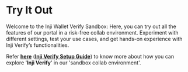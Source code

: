 # Try It Out

Welcome to the Inji Wallet Verify Sandbox: Here, you can try out all the features of our portal in a risk-free collab environment. Experiment with different settings, test your use cases, and get hands-on experience with Inji Verify’s functionalities.

Refer [**here**](inji-verify-setup-guide.md) ([**Inji Verify Setup Guide**](inji-verify-setup-guide.md)) to know more about how you can explore '**Inji Verify**' in our 'sandbox collab environment'.
